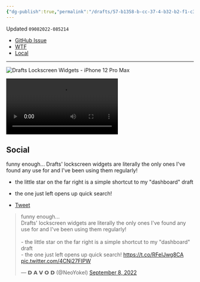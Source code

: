 ```yaml
---
{"dg-publish":true,"permalink":"/drafts/57-b1358-b-cc-37-4-b32-b2-f1-c328-db-0-d3-fec-2/","dgHomeLink":true,"dgPassFrontmatter":false}
---
```


Updated `09082022-085214`

- [GitHub Issue](https://github.com/extratone/drafts/issues/89)
- [WTF](https://davidblue.wtf/drafts/57B1358B-CC37-4B32-B2F1-C328DB0D3FEC.html)
- [Local](shareddocuments:///private/var/mobile/Library/Mobile%20Documents/com~apple~CloudDocs/Written/57B1358B-CC37-4B32-B2F1-C328DB0D3FEC.md)

---

![Drafts Lockscreen Widgets - iPhone 12 Pro Max](https://user-images.githubusercontent.com/43663476/189139756-2b6e0585-a0f5-4d8f-b0bd-d42ffc5d6ac3.png)

<video controls>
  <source src="https://user-images.githubusercontent.com/43663476/189139503-cce664d2-16b6-4fcb-bd80-9de5f337e47c.MOV">
</video>

## Social

funny enough...
Drafts' lockscreen widgets are literally the only ones I've found any use for and I've been using them regularly!

- the little star on the far right is a simple shortcut to my "dashboard" draft
- the one just left opens up quick search!

- [Tweet](https://twitter.com/NeoYokel/status/1567871542503129090)

<blockquote class="twitter-tweet"><p lang="en" dir="ltr">funny enough...<br>Drafts&#39; lockscreen widgets are literally the only ones I&#39;ve found any use for and I&#39;ve been using them regularly!<br><br>- the little star on the far right is a simple shortcut to my &quot;dashboard&quot; draft<br>- the one just left opens up quick search! <a href="https://t.co/RFeIJwg8CA">https://t.co/RFeIJwg8CA</a> <a href="https://t.co/4CNj27FIPW">pic.twitter.com/4CNj27FIPW</a></p>&mdash; 𝗗 𝗔 𝗩 𝗢 𝗗 (@NeoYokel) <a href="https://twitter.com/NeoYokel/status/1567871542503129090?ref_src=twsrc%5Etfw">September 8, 2022</a></blockquote> <script async src="https://platform.twitter.com/widgets.js" charset="utf-8"></script>